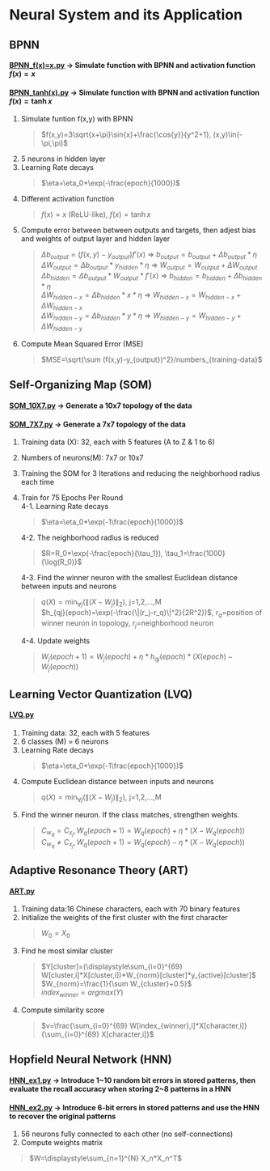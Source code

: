 # Neural System and its Application
## BPNN
#### [BPNN_f(x)=x.py](BPNN/BPNN_f(x)=x.py) -> Simulate function with BPNN and activation function $`f(x)=x`$
#### [BPNN_tanh(x).py](BPNN/BPNN_tanh(x).py) -> Simulate function with BPNN and activation function $`f(x)=\tanh{x}`$
1. Simulate funtion f(x,y) with BPNN
   >$`f(x,y)=3\sqrt{x+\pi}\sin{x}+\frac{\cos{y}}{y^2+1}, (x,y)\in(-\pi,\pi)`$  
2. 5 neurons in hidden layer  
3. Learning Rate decays
   >$`\eta=\eta_0*\exp(-\frac{epoch}{1000})`$  
4. Different activation function
   >$`f(x)=x`$ (ReLU-like), $`f(x)=\tanh{x}`$  
5. Compute error between between outputs and targets, then adjest bias and weights of output layer and hidden layer
   >$`\Delta b_{output}=(f(x,y)-y_{output})f'(x)`$ => $`b_{output} = b_{output}+\Delta b_{output}*\eta`$  
   >$`\Delta W_{output}=\Delta b_{output}*y_{hidden}*\eta`$ => $`W_{output}=W_{output}+\Delta W_{output}`$  
   >$`\Delta b_{hidden}=\Delta b_{output}*W_{output}*f'(x)`$ => $`b_{hidden}=b_{hidden}+\Delta b_{hidden}*\eta`$  
   >$`\Delta W_{hidden-x}=\Delta b_{hidden}*x*\eta`$ => $`W_{hidden-x}=W_{hidden-x}+\Delta W_{hidden-x}`$  
   >$`\Delta W_{hidden-y}=\Delta b_{hidden}*y*\eta`$ => $`W_{hidden-y}=W_{hidden-y}+\Delta W_{hidden-y}`$  
6. Compute Mean Squared Error (MSE)
   >$`MSE=\sqrt{\sum (f(x,y)-y_{output})^2}/numbers_{training-data}`$  

## Self-Organizing Map (SOM)
#### [SOM_10X7.py](SOM/SOM_10X7.py) -> Generate a 10x7 topology of the data
#### [SOM_7X7.py](SOM/SOM_7X7.py) -> Generate a 7x7 topology of the data
1. Training data (X): 32, each with 5 features (A to Z & 1 to 6)
2. Numbers of neurons(M): 7x7 or 10x7
3. Training the SOM for 3 Iterations and reducing the neighborhood radius each time
4. Train for 75 Epochs Per Round  
   4-1. Learning Rate decays
      >$`\eta=\eta_0*\exp(-1\frac{epoch}{1000})`$
      
   4-2. The neighborhood radius is reduced  
      >$`R=R_0*\exp(-\frac{epoch}{\tau_1}), \tau_1=\frac{1000}{\log(R_0)}`$
      
   4-3. Find the winner neuron with the smallest Euclidean distance between inputs and neurons  
      > $`q(X)=\min_{\forall j}(\|(X-W_j)\|_2)`$, j=1,2,...,M  
      > $`h_{qj}(epoch)=\exp(-\frac{\|(r_j-r_q)\|^2}{2R^2})`$, $`r_q`$=position of winner neuron in topology, $`r_j`$=neighborhood neuron
   
   4-4. Update weights  
      >$`W_j(epoch+1)=W_j(epoch)+\eta*h_{qj}(epoch)*(X(epoch)-W_j(epoch))`$  

## Learning Vector Quantization (LVQ)
#### [LVQ.py](LVQ/LVQ.py)
1. Training data: 32, each with 5 features
2. 6 classes (M) = 6 neurons
3. Learning Rate decays  
   >$`\eta=\eta_0*\exp(-1\frac{epoch}{1000})`$  
5. Compute Euclidean distance between inputs and neurons  
   >$`q(X)=\min_{\forall j}(\|(X-W_j)\|_2)`$, j=1,2,...,M  
7. Find the winner neuron. If the class matches, strengthen weights.  
   >$`C_{w_q} = C_{x_j}, W_q(epoch+1)=W_q(epoch)+\eta*(X-W_q(epoch))`$  
   >$`C_{w_q} \neq C_{x_j}, W_q(epoch+1)=W_q(epoch)-\eta*(X-W_q(epoch))`$  
## Adaptive Resonance Theory (ART)
#### [ART.py](ART/ART.py)
1. Training data:16 Chinese characters, each with 70 binary features  
2. Initialize the weights of the first cluster with the first character  
   >$`W_0=X_0`$  
3. Find he most similar cluster  
   >$`Y[cluster]=(\displaystyle\sum_{i=0}^{69} W[cluster,i]*X[cluster,i])*W_{norm}[cluster]*y_{active}[cluster]`$  
   >$`W_{norm}=\frac{1}{\sum W_{cluster}+0.5}`$  
   >$`index_{winner}=argmax(Y)`$  
4. Compute similarity score  
   >$`v=\frac{\sum_{i=0}^{69} W[index_{winner},i]*X[character,i]}{\sum_{i=0}^{69} X[character,i]}`$  

## Hopfield Neural Network (HNN)
#### [HNN_ex1.py](HNN_BAM/HNN_ex1.py) -> Introduce 1~10 random bit errors in stored patterns, then evaluate the recall accuracy when storing 2~8 patterns in a HNN
#### [HNN_ex2.py](HNN_BAM/HNN_ex2.py) -> Introduce 6-bit errors in stored patterns and use the HNN to recover the original patterns
1.  56 neurons fully connected to each other (no self-connections)
2.  Compute weights matrix
   >$`W=\displaystyle\sum_{n=1}^{N} X_n*X_n^T`$
